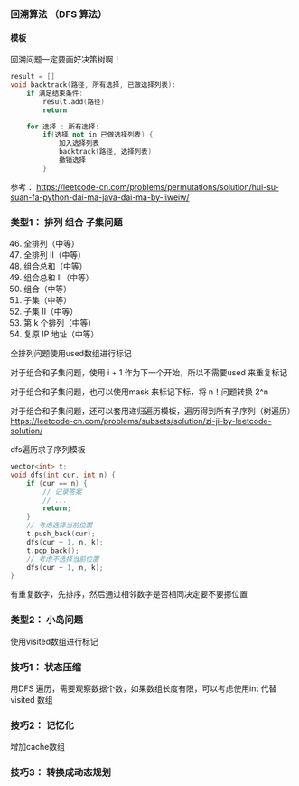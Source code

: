 ### 回溯算法 （DFS 算法）

#### 模板

回溯问题一定要画好决策树啊！

```cpp
result = []
void backtrack(路径, 所有选择, 已做选择列表):
    if 满足结束条件:
        result.add(路径)
        return

    for 选择 : 所有选择:
        if(选择 not in 已做选择列表) {
            加入选择列表
            backtrack(路径, 选择列表)
            撤销选择
        }
```

参考：
https://leetcode-cn.com/problems/permutations/solution/hui-su-suan-fa-python-dai-ma-java-dai-ma-by-liweiw/

### 类型1： 排列 组合 子集问题

46. 全排列（中等）
47. 全排列 II（中等）
39. 组合总和（中等）
40. 组合总和 II（中等）
77. 组合（中等）
78. 子集（中等）
90. 子集 II（中等）
60. 第 k 个排列（中等）
93. 复原 IP 地址（中等）


全排列问题使用used数组进行标记

对于组合和子集问题，使用 i + 1 作为下一个开始，所以不需要used 来重复标记

对于组合和子集问题，也可以使用mask 来标记下标，将 n！问题转换 2^n

对于组合和子集问题，还可以套用递归遍历模板，遍历得到所有子序列（树遍历）
https://leetcode-cn.com/problems/subsets/solution/zi-ji-by-leetcode-solution/ 

dfs遍历求子序列模板
```cpp
vector<int> t;
void dfs(int cur, int n) {
    if (cur == n) {
        // 记录答案
        // ...
        return;
    }
    // 考虑选择当前位置
    t.push_back(cur);
    dfs(cur + 1, n, k);
    t.pop_back();
    // 考虑不选择当前位置
    dfs(cur + 1, n, k);
}
```



有重复数字，先排序，然后通过相邻数字是否相同决定要不要挪位置

### 类型2： 小岛问题

使用visited数组进行标记

### 技巧1： 状态压缩

用DFS 遍历，需要观察数据个数，如果数组长度有限，可以考虑使用int 代替 visited 数组


### 技巧2： 记忆化

增加cache数组



### 技巧3： 转换成动态规划